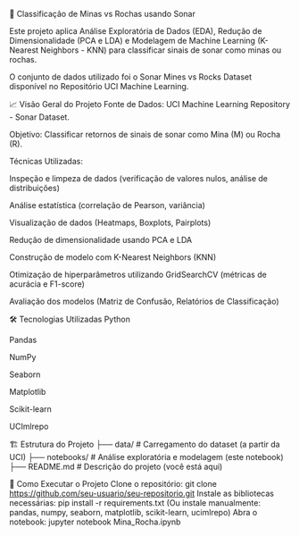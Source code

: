 🧠 Classificação de Minas vs Rochas usando Sonar


Este projeto aplica Análise Exploratória de Dados (EDA), Redução de Dimensionalidade (PCA e LDA) e Modelagem de Machine Learning (K-Nearest Neighbors - KNN) para classificar sinais de sonar como minas ou rochas.

O conjunto de dados utilizado foi o Sonar Mines vs Rocks Dataset disponível no Repositório UCI Machine Learning.

📈 Visão Geral do Projeto
Fonte de Dados: UCI Machine Learning Repository - Sonar Dataset.

Objetivo: Classificar retornos de sinais de sonar como Mina (M) ou Rocha (R).

Técnicas Utilizadas:

Inspeção e limpeza de dados (verificação de valores nulos, análise de distribuições)

Análise estatística (correlação de Pearson, variância)

Visualização de dados (Heatmaps, Boxplots, Pairplots)

Redução de dimensionalidade usando PCA e LDA

Construção de modelo com K-Nearest Neighbors (KNN)

Otimização de hiperparâmetros utilizando GridSearchCV (métricas de acurácia e F1-score)

Avaliação dos modelos (Matriz de Confusão, Relatórios de Classificação)

🛠️ Tecnologias Utilizadas
Python

Pandas

NumPy

Seaborn

Matplotlib

Scikit-learn

UCImlrepo

🏗️ Estrutura do Projeto
├── data/                # Carregamento do dataset (a partir da UCI)
├── notebooks/           # Análise exploratória e modelagem (este notebook)
├── README.md            # Descrição do projeto (você está aqui)

🚀 Como Executar o Projeto
Clone o repositório: git clone https://github.com/seu-usuario/seu-repositorio.git
Instale as bibliotecas necessárias: pip install -r requirements.txt
(Ou instale manualmente: pandas, numpy, seaborn, matplotlib, scikit-learn, ucimlrepo)
Abra o notebook: jupyter notebook Mina_Rocha.ipynb


